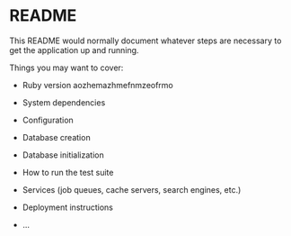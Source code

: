 # README

This README would normally document whatever steps are necessary to get the
application up and running.

Things you may want to cover:

* Ruby version
aozhemazhmefnmzeofrmo

* System dependencies

* Configuration

* Database creation

* Database initialization

* How to run the test suite

* Services (job queues, cache servers, search engines, etc.)

* Deployment instructions

* ...
